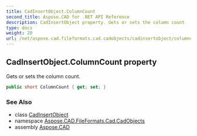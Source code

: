 ```yaml
---
title: CadInsertObject.ColumnCount
second_title: Aspose.CAD for .NET API Reference
description: CadInsertObject property. Gets or sets the column count
type: docs
weight: 20
url: /net/aspose.cad.fileformats.cad.cadobjects/cadinsertobject/columncount/
---
```

## CadInsertObject.ColumnCount property

Gets or sets the column count.

```csharp
public short ColumnCount { get; set; }
```

### See Also

* class [CadInsertObject](../)
* namespace [Aspose.CAD.FileFormats.Cad.CadObjects](../../cadinsertobject/)
* assembly [Aspose.CAD](../../../)


